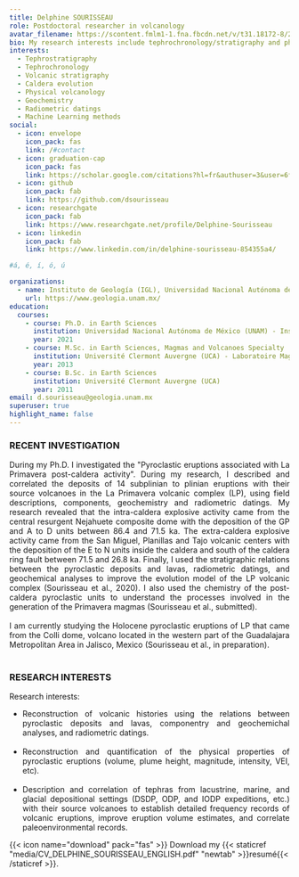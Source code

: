 ```yaml
---
title: Delphine SOURISSEAU
role: Postdoctoral researcher in volcanology
avatar_filename: https://scontent.fmlm1-1.fna.fbcdn.net/v/t31.18172-8/26063654_10213101956896153_6742823389416746516_o.jpg?_nc_cat=106&ccb=1-3&_nc_sid=09cbfe&_nc_ohc=jK6po6Sk-s4AX-uvGtN&_nc_ht=scontent.fmlm1-1.fna&oh=19c393283008b03549d6abe0126e21d4&oe=608D9AC4
bio: My research interests include tephrochronology/stratigraphy and physical volcanology.
interests:
  - Tephrostratigraphy
  - Tephrochronology
  - Volcanic stratigraphy
  - Caldera evolution
  - Physical volcanology
  - Geochemistry
  - Radiometric datings
  - Machine Learning methods
social:
  - icon: envelope
    icon_pack: fas
    link: /#contact
  - icon: graduation-cap
    icon_pack: fas
    link: https://scholar.google.com/citations?hl=fr&authuser=3&user=6fCSTU4AAAAJ
  - icon: github
    icon_pack: fab
    link: https://github.com/dsourisseau
  - icon: researchgate
    icon_pack: fab
    link: https://www.researchgate.net/profile/Delphine-Sourisseau
  - icon: linkedin
    icon_pack: fab
    link: https://www.linkedin.com/in/delphine-sourisseau-854355a4/

#á, é, í, ó, ú

organizations:
  - name: Instituto de Geología (IGL), Universidad Nacional Autónoma de México (UNAM)
    url: https://www.geologia.unam.mx/
education:
  courses:
    - course: Ph.D. in Earth Sciences
      institution: Universidad Nacional Autónoma de México (UNAM) - Instituto de Geofísica Unidad Michoacán (IGUM)
      year: 2021
    - course: M.Sc. in Earth Sciences, Magmas and Volcanoes Specialty
      institution: Université Clermont Auvergne (UCA) - Laboratoire Magmas et Volcans (LMV)
      year: 2013
    - course: B.Sc. in Earth Sciences
      institution: Université Clermont Auvergne (UCA)
      year: 2011
email: d.sourisseau@geologia.unam.mx
superuser: true
highlight_name: false
---
```


### RECENT INVESTIGATION
<div style="text-align: justify"> 
During my Ph.D. I investigated the "Pyroclastic eruptions associated with La Primavera post-caldera activity". During my research, I described and correlated the deposits of 14 subplinian to plinian eruptions with their source volcanoes in the La Primavera volcanic complex (LP), using field descriptions, components, geochemistry and radiometric datings. My research revealed that the intra-caldera explosive activity came from the central resurgent Nejahuete composite dome with the deposition of the GP and A to D units between 86.4 and 71.5 ka. The extra-caldera explosive activity came from the San Miguel, Planillas and Tajo volcanic centers with the deposition of the E to N units inside the caldera and south of the caldera ring fault between 71.5 and 26.8 ka. Finally, I used the stratigraphic relations between the pyroclastic deposits and lavas, radiometric datings, and geochemical analyses to improve the evolution model of the LP volcanic complex (Sourisseau et al., 2020). I also used the chemistry of the post-caldera pyroclastic units to understand the processes involved in the generation of the Primavera magmas (Sourisseau et al., submitted).
<br /> <br /> 
I am currently studying the Holocene pyroclastic eruptions of LP that came from the Colli dome, volcano located in the western part of the Guadalajara Metropolitan Area in Jalisco, Mexico (Sourisseau et al., in preparation).
</div>
<br /> 

### RESEARCH INTERESTS

Research interests:

<ul>

<li> <div style="text-align: justify"> Reconstruction of volcanic histories using the relations between pyroclastic deposits and lavas, componentry and geochemichal analyses, and radiometric datings.</li><br />  

<li> <div style="text-align: justify"> Reconstruction and quantification of the physical properties of pyroclastic eruptions (volume, plume height, magnitude, intensity, VEI, etc). </li> <br /> 

<li> <div style="text-align: justify"> Description and correlation of tephras from lacustrine, marine, and glacial depositional settings (DSDP, ODP, and IODP expeditions, etc.) with their source volcanoes to establish detailed frequency records of volcanic eruptions, improve eruption volume estimates, and correlate paleoenvironmental records.

</ul>

{{< icon name="download" pack="fas" >}} Download my {{< staticref "media/CV_DELPHINE_SOURISSEAU_ENGLISH.pdf" "newtab" >}}resumé{{< /staticref >}}.